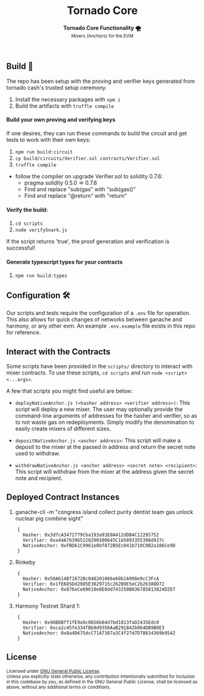 <h1 align="center">Tornado Core</h1>

<p align="center">
    <strong>Tornado Core Functionality 🌪️</strong>
    <br />
    <sub>Mixers (Anchors) for the EVM</sub>
</p>

<br />

## Build 👷

The repo has been setup with the proving and verifier keys generated from tornado cash's trusted setup ceremony.

1. Install the necessary packages with `npm i`
2. Build the artifacts with `truffle compile`

#### Build your own proving and verifying keys

If one desires, they can run these commands to build the circuit and get tests to work with their own keys:

1. `npm run build:circuit`
2. `cp build/circuits/Verifier.sol contracts/Verifier.sol`
3. `truffle compile`
  - follow the compiler on upgrade Verifier.sol to solidity 0.7.6:
    - pragma solidity 0.5.0 => 0.7.6
    - Find and replace "sub(gas" with "sub(gas()"
    - Find and replace "@return" with "return"

#### Verify the build:

1. `cd scripts`
2. `node verifySnark.js`

If the script returns 'true', the proof generation and verification is successful!

#### Generate typescript types for your contracts

1. `npm run build:types`

## Configuration 🛠️

Our scripts and tests require the configuration of a `.env` file for operation. This also allows for quick changes of networks between ganache and harmony, or any other evm. An example `.env.example` file exists in this repo for reference.

## Interact with the Contracts 

Some scripts have been provided in the `scripts/` directory to interact with mixer contracts.
To use these scripts, `cd scripts` and run `node <script> <...args>`. 

A few that scripts you might find useful are below:
- `deployNativeAnchor.js (<hasher address> <verifier address>)`: This script will deploy a new mixer. The user may optionally provide the command-line arguments of addresses for the hasher and verifier, so as to not waste gas on redeployments. Simply modify the denomination to easily create mixers of different sizes.

- `depositNativeAnchor.js <anchor address>`: This script will make a deposit to the mixer at the passed in address and return the secret note used to withdraw. 

- `withdrawNativeAnchor.js <anchor address> <secret note> <recipient>`: This script will withdraw from the mixer at the address given the secret note and recipient.

## Deployed Contract Instances

1. ganache-cli -m "congress island collect purity dentist team gas unlock nuclear pig combine sight"
``` 
    {
      Hasher: 0x3d7cA3472779Cba193a93E0A412dDB4C12295752
      Verifier: 0xa44A763965228290100645C1b5893355398d937c
      NativeAnchor: 0xFBD61C9961e0bf872B5Ec041b718C0B2a106Ce9D
    }
```

2. Rinkeby
```
    {
      Hasher: 0x50A614Bf1672Bc048201066e60b1A998e9cC3FcA
      Verifier: 0x1fE685Dd2985E3829715c262B9E5eC2b26388D72
      NativeAnchor: 0x876eCe69618e8E8dd743250B036785813824D2D7
    }
```

3. Harmony Testnet Shard 1: 
``` 
    {
      Hasher: 0x96B8Bff1fE9a9c0656b84d7bd1013faD2435Edc0
      Verifier: 0xca2c45fe334fBb9d9356AaB291842b964DB9B0E3
      NativeAnchor: 0x8a4D675dcC71A7387a3C4f27d7D78834369b9542
    }
```

## License

<sup>
Licensed under <a href="LICENSE">GNU General Public License</a>.
</sup>

<br/>

<sub>
Unless you explicitly state otherwise, any contribution intentionally submitted
for inclusion in this codebase by you, as defined in the GNU General Public License, shall
be licensed as above, without any additional terms or conditions.
</sub>
